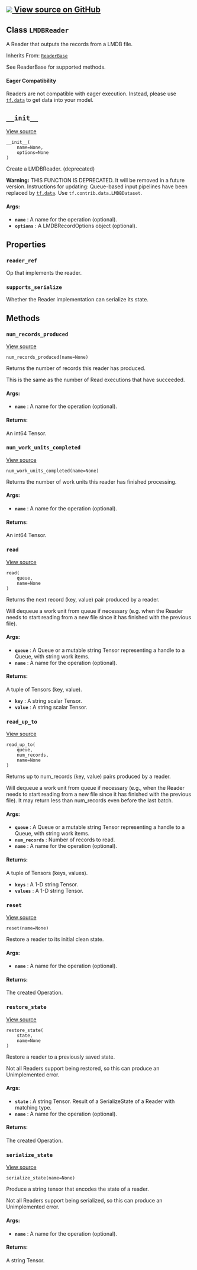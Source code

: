 [ ![](https://tensorflow.google.cn/images/GitHub-Mark-32px.png) View source on
GitHub
](https://github.com/tensorflow/tensorflow/blob/r2.0/tensorflow/python/ops/io_ops.py#L458-L481)  
---  
  
## Class `LMDBReader`

A Reader that outputs the records from a LMDB file.

Inherits From:
[`ReaderBase`](https://tensorflow.google.cn/api_docs/python/tf/compat/v1/ReaderBase)

See ReaderBase for supported methods.

#### Eager Compatibility

Readers are not compatible with eager execution. Instead, please use
[`tf.data`](https://tensorflow.google.cn/api_docs/python/tf/data) to get data
into your model.

## `__init__`

[View
source](https://github.com/tensorflow/tensorflow/blob/r2.0/tensorflow/python/ops/io_ops.py#L469-L481)

    
    
    __init__(
        name=None,
        options=None
    )
    

Create a LMDBReader. (deprecated)

**Warning:** THIS FUNCTION IS DEPRECATED. It will be removed in a future
version. Instructions for updating: Queue-based input pipelines have been
replaced by [`tf.data`](https://tensorflow.google.cn/api_docs/python/tf/data).
Use `tf.contrib.data.LMDBDataset`.

#### Args:

  * **`name`** : A name for the operation (optional).
  * **`options`** : A LMDBRecordOptions object (optional).

## Properties

### `reader_ref`

Op that implements the reader.

### `supports_serialize`

Whether the Reader implementation can serialize its state.

## Methods

### `num_records_produced`

[View
source](https://github.com/tensorflow/tensorflow/blob/r2.0/tensorflow/python/ops/io_ops.py#L211-L229)

    
    
    num_records_produced(name=None)
    

Returns the number of records this reader has produced.

This is the same as the number of Read executions that have succeeded.

#### Args:

  * **`name`** : A name for the operation (optional).

#### Returns:

An int64 Tensor.

### `num_work_units_completed`

[View
source](https://github.com/tensorflow/tensorflow/blob/r2.0/tensorflow/python/ops/io_ops.py#L231-L245)

    
    
    num_work_units_completed(name=None)
    

Returns the number of work units this reader has finished processing.

#### Args:

  * **`name`** : A name for the operation (optional).

#### Returns:

An int64 Tensor.

### `read`

[View
source](https://github.com/tensorflow/tensorflow/blob/r2.0/tensorflow/python/ops/io_ops.py#L144-L171)

    
    
    read(
        queue,
        name=None
    )
    

Returns the next record (key, value) pair produced by a reader.

Will dequeue a work unit from queue if necessary (e.g. when the Reader needs
to start reading from a new file since it has finished with the previous
file).

#### Args:

  * **`queue`** : A Queue or a mutable string Tensor representing a handle to a Queue, with string work items.
  * **`name`** : A name for the operation (optional).

#### Returns:

A tuple of Tensors (key, value).

  * **`key`** : A string scalar Tensor.
  * **`value`** : A string scalar Tensor.

### `read_up_to`

[View
source](https://github.com/tensorflow/tensorflow/blob/r2.0/tensorflow/python/ops/io_ops.py#L173-L209)

    
    
    read_up_to(
        queue,
        num_records,
        name=None
    )
    

Returns up to num_records (key, value) pairs produced by a reader.

Will dequeue a work unit from queue if necessary (e.g., when the Reader needs
to start reading from a new file since it has finished with the previous
file). It may return less than num_records even before the last batch.

#### Args:

  * **`queue`** : A Queue or a mutable string Tensor representing a handle to a Queue, with string work items.
  * **`num_records`** : Number of records to read.
  * **`name`** : A name for the operation (optional).

#### Returns:

A tuple of Tensors (keys, values).

  * **`keys`** : A 1-D string Tensor.
  * **`values`** : A 1-D string Tensor.

### `reset`

[View
source](https://github.com/tensorflow/tensorflow/blob/r2.0/tensorflow/python/ops/io_ops.py#L289-L301)

    
    
    reset(name=None)
    

Restore a reader to its initial clean state.

#### Args:

  * **`name`** : A name for the operation (optional).

#### Returns:

The created Operation.

### `restore_state`

[View
source](https://github.com/tensorflow/tensorflow/blob/r2.0/tensorflow/python/ops/io_ops.py#L264-L282)

    
    
    restore_state(
        state,
        name=None
    )
    

Restore a reader to a previously saved state.

Not all Readers support being restored, so this can produce an Unimplemented
error.

#### Args:

  * **`state`** : A string Tensor. Result of a SerializeState of a Reader with matching type.
  * **`name`** : A name for the operation (optional).

#### Returns:

The created Operation.

### `serialize_state`

[View
source](https://github.com/tensorflow/tensorflow/blob/r2.0/tensorflow/python/ops/io_ops.py#L247-L262)

    
    
    serialize_state(name=None)
    

Produce a string tensor that encodes the state of a reader.

Not all Readers support being serialized, so this can produce an Unimplemented
error.

#### Args:

  * **`name`** : A name for the operation (optional).

#### Returns:

A string Tensor.


